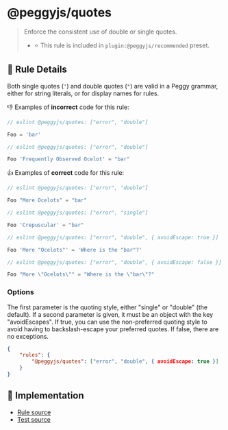 # @peggyjs/quotes
> Enforce the consistent use of double or single quotes.
> - ⭐️ This rule is included in `plugin:@peggyjs/recommended` preset.

## 📖 Rule Details

Both single quotes (`'`) and double quotes (`"`) are valid in a Peggy grammar,
either for string literals, or for display names for rules.

:-1: Examples of **incorrect** code for this rule:

```peg.js
// eslint @peggyjs/quotes: ["error", "double"]

Foo = 'bar'
```

```peg.js
// eslint @peggyjs/quotes: ["error", "double"]

Foo 'Frequently Observed Ocelot' = "bar"
```

:+1: Examples of **correct** code for this rule:

```peg.js
// eslint @peggyjs/quotes: ["error", "double"]

Foo "More Ocelots" = "bar"
```

```peg.js
// eslint @peggyjs/quotes: ["error", "single"]

Foo 'Crepuscular' = "bar"
```

```peg.js
// eslint @peggyjs/quotes: ["error", "double", { avoidEscape: true }]

Foo 'More "Ocelots"' = 'Where is the "bar"?'
```

```peg.js
// eslint @peggyjs/quotes: ["error", "double", { avoidEscape: false }]

Foo "More \"Ocelots\"" = "Where is the \"bar\"?"
```

### Options

The first parameter is the quoting style, either "single" or "double" (the
default).  If a second parameter is given, it must be an object with the key
"avoidEscapes".  If true, you can use the non-preferred quoting style to avoid
having to backslash-escape your preferred quotes.  If false, there are no
exceptions.

```json
{
    "rules": {
        "@peggyjs/quotes": ["error", "double", { avoidEscape: true }]
    }
}
```

## 🔎 Implementation

- [Rule source](../../src/rules/quotes.ts)
- [Test source](../../test/lib/rules/quotes.js)
